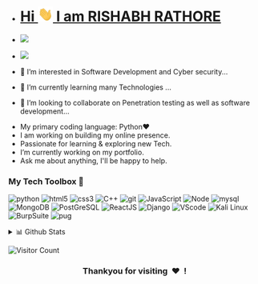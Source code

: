 - # [Hi <img src="https://raw.githubusercontent.com/ABSphreak/ABSphreak/master/gifs/Hi.gif" width="30px"> I am RISHABH RATHORE](https://www.linkedin.com/in/beinglikerishabh/)
-  [<img src="https://img.icons8.com/nolan/48/parse-from-clipboard.png"/>][CV]
- [<img height="30" src="https://img.shields.io/badge/linkedin-blue.svg?&style=for-the-badge&logo=linkedin&logoColor=white" />][LinkedIn]

- 👀 I’m interested in Software Development and Cyber security...
- 🌱 I’m currently learning many Technologies ...
- 💞️ I’m looking to collaborate on Penetration testing as well as software development...
* My primary coding language: Python❤️
* I am working on building my online presence.
* Passionate for learning & exploring new Tech.
* I’m currently working on my portfolio.
*  Ask me about anything, I'll be happy to help.


[linkedin]: https://www.linkedin.com/in/beinglikerishabh/
[CV]: https://github.com/beinglikerishabh/beinglikerishabh/blob/main/Rishabh_CV.pdf

### My Tech Toolbox 🧰

<p align="left">
<img src="https://img.icons8.com/color/48/000000/python.png" alt="python" width="40" height="40"/> 
<img src="https://upload.wikimedia.org/wikipedia/commons/thumb/6/61/HTML5_logo_and_wordmark.svg/512px-HTML5_logo_and_wordmark.svg.png" alt="html5" height="40"/> 
<img src="https://upload.wikimedia.org/wikipedia/commons/thumb/d/d5/CSS3_logo_and_wordmark.svg/1200px-CSS3_logo_and_wordmark.svg.png" alt="css3" height="40"/> 
<img src="https://i.pinimg.com/originals/99/f8/87/99f887833c475448723d3c9ac16c179b.png" alt="C++" width="40" height="40"/> 
<img src="https://www.vectorlogo.zone/logos/git-scm/git-scm-icon.svg" alt="git" width="40" height="40"/> 
<img src="https://img.icons8.com/nolan/64/js.png" alt="JavaScript" width="40" height="40"/>
<img src="https://img.icons8.com/color/48/000000/nodejs.png" alt="Node" width="40" height="40"/>
<img src="https://i.pinimg.com/originals/50/f1/58/50f1582a95bdac10f1c3fa295c8b947b.png" alt="mysql" width="40" height="40"/>
<img src="https://img.icons8.com/color/48/000000/mongodb.png"alt="MongoDB" width="40" height="40"/>
<img src="https://upload.wikimedia.org/wikipedia/commons/2/29/Postgresql_elephant.svg" alt="PostGreSQL" width="40" height="40"/>
<img src="https://img.icons8.com/plasticine/100/000000/react.png"alt="ReactJS" width="40" height="40"/>
<img src="https://img.icons8.com/ios/50/000000/django.png"alt="Django" width="40" height="40"/>
 <img src="https://img.icons8.com/fluent/48/000000/visual-studio-code-2019.png"alt="VScode" width="40" height="40"/>
  <img src="https://img.icons8.com/color/48/000000/kali-linux.png"alt="Kali Linux" width="40" height="40"/>
  <img src="https://img.icons8.com/ios/50/000000/burp-suite.png" alt="BurpSuite" width="40" height="40"/>
  <img src="https://img.icons8.com/color/48/000000/pug.png" alt="pug" width="40" height="40"/>
  
</p>

 <details>
<summary>📊 Github Stats</summary>

<p align="center"> <img src="https://github-readme-stats.vercel.app/api?username=beinglikerishabh&show_icons=false&theme=gotham" alt="RISHABH RATHORE | Stats" />

</details>


 ![Visitor Count](https://profile-counter.glitch.me/{beinglikerishabh}/count.svg)

<!-- <img src="https://github-readme-stats.vercel.app/api/top-langs/?username=beinglikerishabh" width="350"> -->
<!---
beinglikerishabh/beinglikerishabh is a ✨ special ✨ repository because its `README.md` (this file) appears on your GitHub profile.
You can click the Preview link to take a look at your changes.
--->
<h3 align="center">Thankyou for visiting &nbsp;❤️&nbsp; !</h3>
